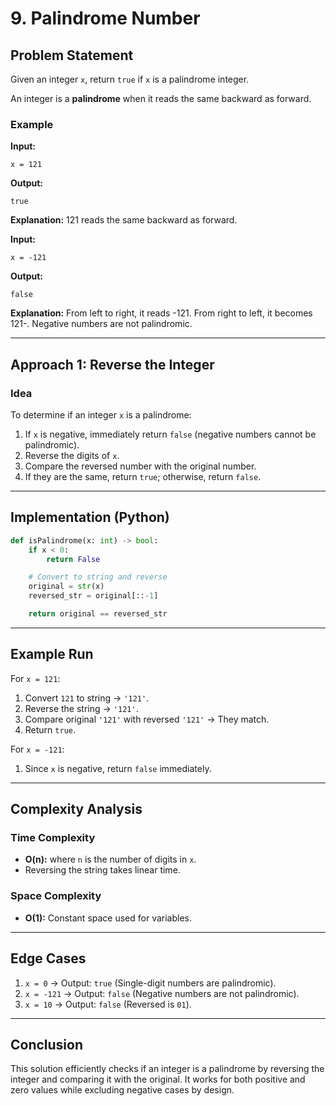 # 9. Palindrome Number

## Problem Statement

Given an integer `x`, return `true` if `x` is a palindrome integer.

An integer is a **palindrome** when it reads the same backward as forward.

### Example

**Input:**

```
x = 121
```

**Output:**

```
true
```

**Explanation:** 121 reads the same backward as forward.

**Input:**

```
x = -121
```

**Output:**

```
false
```

**Explanation:** From left to right, it reads -121. From right to left, it becomes 121-. Negative numbers are not palindromic.

---

## Approach 1: Reverse the Integer

### Idea

To determine if an integer `x` is a palindrome:

1. If `x` is negative, immediately return `false` (negative numbers cannot be palindromic).
2. Reverse the digits of `x`.
3. Compare the reversed number with the original number.
4. If they are the same, return `true`; otherwise, return `false`.

---

## Implementation (Python)

```python
def isPalindrome(x: int) -> bool:
    if x < 0:
        return False

    # Convert to string and reverse
    original = str(x)
    reversed_str = original[::-1]

    return original == reversed_str
```

---

## Example Run

For `x = 121`:

1. Convert `121` to string → `'121'`.
2. Reverse the string → `'121'`.
3. Compare original `'121'` with reversed `'121'` → They match.
4. Return `true`.

For `x = -121`:

1. Since `x` is negative, return `false` immediately.

---

## Complexity Analysis

### Time Complexity

- **O(n):** where `n` is the number of digits in `x`.
- Reversing the string takes linear time.

### Space Complexity

- **O(1):** Constant space used for variables.

---

## Edge Cases

1. `x = 0` → Output: `true` (Single-digit numbers are palindromic).
2. `x = -121` → Output: `false` (Negative numbers are not palindromic).
3. `x = 10` → Output: `false` (Reversed is `01`).

---

## Conclusion

This solution efficiently checks if an integer is a palindrome by reversing the integer and comparing it with the original. It works for both positive and zero values while excluding negative cases by design.